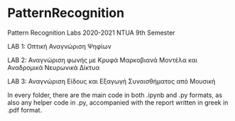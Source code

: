 # PatternRecognition


Pattern Recognition Labs 2020-2021 NTUA 9th Semester

LAB 1: Οπτική Αναγνώριση Ψηφίων

LAB 2: Αναγνώριση φωνής με Κρυφά Μαρκοβιανά Μοντέλα και Αναδρομικά Νευρωνικά Δίκτυα

LAB 3: Αναγνώριση Είδους και Εξαγωγή Συναισθήματος από Μουσική

In every folder, there are the main code in both .ipynb and .py formats, as also any helper code in .py, accompanied with the report written in greek in .pdf format.
